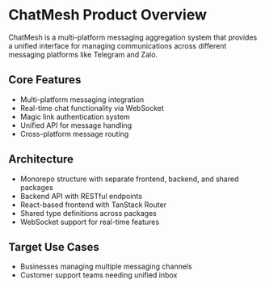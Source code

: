 # ChatMesh Product Overview

ChatMesh is a multi-platform messaging aggregation system that provides a unified interface for managing communications across different messaging platforms like Telegram and Zalo.

## Core Features
- Multi-platform messaging integration
- Real-time chat functionality via WebSocket
- Magic link authentication system
- Unified API for message handling
- Cross-platform message routing

## Architecture
- Monorepo structure with separate frontend, backend, and shared packages
- Backend API with RESTful endpoints
- React-based frontend with TanStack Router
- Shared type definitions across packages
- WebSocket support for real-time features

## Target Use Cases
- Businesses managing multiple messaging channels
- Customer support teams needing unified inbox